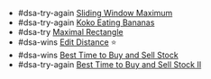 - #dsa-try-again [Sliding Window Maximum](https://leetcode.com/problems/sliding-window-maximum/)
- #dsa-try-again [Koko Eating Bananas](https://leetcode.com/problems/koko-eating-bananas/)
- #dsa-try [Maximal Rectangle](https://leetcode.com/problems/maximal-rectangle)
- #dsa-wins [Edit Distance](https://leetcode.com/problems/edit-distance) ⭐️
- #dsa-wins [Best Time to Buy and Sell Stock](https://leetcode.com/problems/best-time-to-buy-and-sell-stock)
- #dsa-try-again [Best Time to Buy and Sell Stock II](https://leetcode.com/problems/best-time-to-buy-and-sell-stock-ii/)